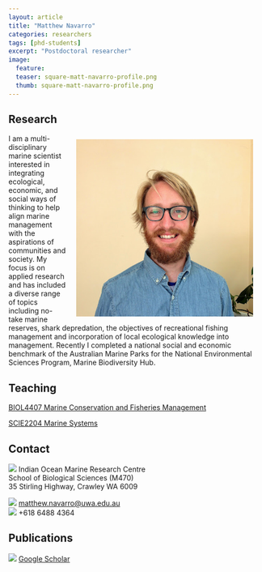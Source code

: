 ```yaml
---
layout: article
title: "Matthew Navarro"
categories: researchers
tags: [phd-students]
excerpt: "Postdoctoral researcher"
image:
  feature: 
  teaser: square-matt-navarro-profile.png
  thumb: square-matt-navarro-profile.png
---
```

## Research

<img class="philprofile" src='/images/square-matt-navarro-profile.png' align='right' width="350" hspace="20" vspace="10">

I am a multi-disciplinary marine scientist interested in integrating ecological, economic, and social ways of thinking to help align marine management with the aspirations of communities and society. My focus is on applied research and has included a diverse range of topics including no-take marine reserves, shark depredation, the objectives of recreational fishing management and incorporation of local ecological knowledge into management. Recently I completed a national social and economic benchmark of the Australian Marine Parks for the National Environmental Sciences Program, Marine Biodiversity Hub.

## Teaching

[BIOL4407 Marine Conservation and Fisheries Management](http://handbooks.uwa.edu.au/unitdetails?code=BIOL4407 "BIOL4407 Marine Conservation and Fisheries Management") 

[SCIE2204 Marine Systems](https://handbooks.uwa.edu.au/unitdetails?code=SCIE2204 "SCIE2204 Marine Systems") 

## Contact
<img src='/images/icons/building-regular.svg' width="15px"> Indian Ocean Marine Research Centre <br>
School of Biological Sciences (M470)<br>
35 Stirling Highway, Crawley WA 6009

<img src='/images/icons/envelope-regular.svg' width="15px"> <a href="mailto:matthew.navarro@uwa.edu.au"> matthew.navarro@uwa.edu.au</a><br>
<img src='/images/icons/phone-solid.svg' width="15px"> +618 6488 4364

## Publications
<img src='/images/icons/google-brands.svg' width="15px"> <a href="https://scholar.google.com/citations?user=PgIZ0RAAAAAJ&hl=en">Google Scholar</a><br>
